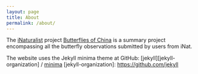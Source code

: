 ```yaml
---
layout: page
title: About
permalink: /about/
---
```


The [iNaturalist](https://www.inaturalist.org/) project [Butterflies of China](https://www.inaturalist.org/projects/butterflies-of-china) is a summary project encompassing all the butterfly observations submitted by users from iNat. 

The website uses the Jekyll minima theme at GitHub:
[jekyll][jekyll-organization] /
[minima](https://github.com/jekyll/minima)
[jekyll-organization]: https://github.com/jekyll
